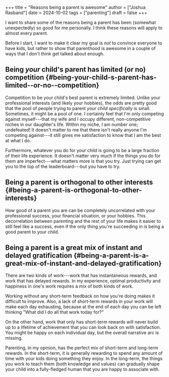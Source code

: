 +++
title = "Reasons being a parent is awesome"
author = ["Joshua Rasband"]
date = 2024-10-02
tags = ["parenting"]
draft = false
+++

I want to share some of the reasons being a parent has been (somewhat
unexpectedly) so good for me personally. I think these reasons will apply to
almost every parent.

Before I start, I want to make it clear my goal is _not_ to convince everyone to
have kids, but rather to show that parenthood is awesome in a couple of ways
that I don't think get talked about enough.


## Being _your_ child's parent has limited (or no) competition {#being-your-child-s-parent-has-limited--or-no--competition}

Competition to be your child's best parent is extremely limited. Unlike your
professional interests (and likely your hobbies), the odds are pretty good that
the pool of people trying to parent _your child specifically_ is small. Sometimes,
it might be a pool of one. I certainly feel that I'm only competing against
myself---that my wife and I occupy different, non-competitive niches in our
daughter's life. Within my niche, I am number one; undefeated! It doesn't matter
to me that there isn't really anyone I'm competing against---it still gives me
satisfaction to know that I am the best at what I do.

Furthermore, whatever you do for your child is going to be a large fraction of
their life experience. It doesn't matter very much if the things you do for them
are imperfect---what matters more is that you try. Just trying can get you to
the top of the leaderboard---but you have to try.


## Being a parent is orthogonal to other interests {#being-a-parent-is-orthogonal-to-other-interests}

How good of a parent you are can be completely uncorrelated with your
professional success, your financial situation, or your hobbies. This
decorrelation between parenting and the rest of your life makes it easier to
still feel like a success, even if the only thing you're succeeding in is being
a good parent to your child.


## Being a parent is a great mix of instant and delayed gratification {#being-a-parent-is-a-great-mix-of-instant-and-delayed-gratification}

There are two kinds of work---work that has instantaneous rewards, and work that
has delayed rewards. In my experience, optimal productivity and happiness in
one's work requires a mix of both kinds of work.

Working without any short-term feedback on how you're doing makes it difficult
to improve. Also, a lack of short-term rewards in your work will make each day
exhausting, because at the end of each day you can be left thinking "What did I
do all that work today for?"

On the other hand, work that only has short-term rewards will never build up to
a lifetime of achievement that you can look back on with satisfaction. You might
be happy on each individual day, but the overall narrative arc is missing.

Parenting, in my opinion, has the perfect mix of short-term and long-term
rewards. In the short-term, it is generally rewarding to spend any amount of
time with your kids doing something they enjoy. In the long-term, the things you
work to teach them (both knowledge and values) can gradually shape your child
into a fully-fledged human that you are happy to associate with.
